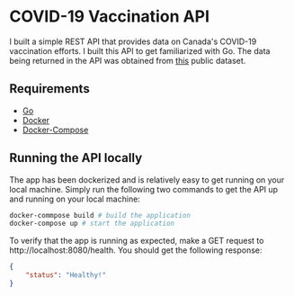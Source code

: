# COVID-19 Vaccination API 
I built a simple REST API that provides data on Canada's COVID-19 vaccination efforts. I built this API to get familiarized with Go. The data being returned in the API was obtained from [this](https://github.com/owid/covid-19-data/blob/master/public/data/vaccinations/country_data/Canada.csv) public dataset. 

## Requirements 
- [Go](https://golang.org/dl/)
- [Docker](https://www.docker.com/products/docker-desktop)
- [Docker-Compose](https://docs.docker.com/compose/install/)

## Running the API locally
The app has been dockerized and is relatively easy to get running on your local machine. Simply run the following two commands to get the API up and running on your local machine: 
```bash
docker-commpose build # build the application
docker-compose up # start the application
```

To verify that the app is running as expected, make a GET request to http://localhost:8080/health. You should get the following response: 
```json
{
    "status": "Healthy!"
}
```
